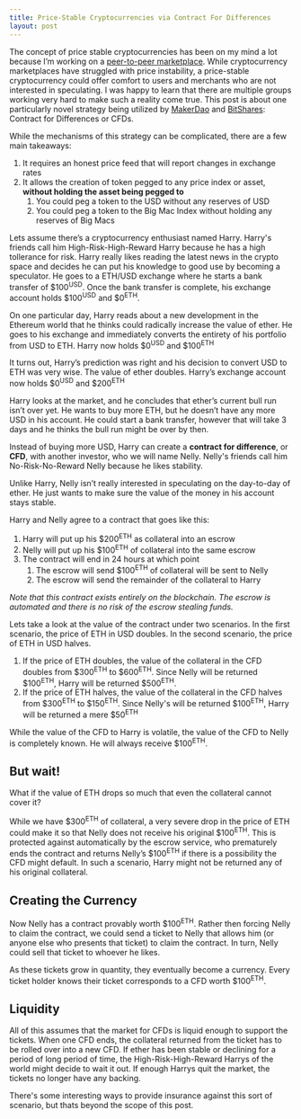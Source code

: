 ```yaml
---
title: Price-Stable Cryptocurrencies via Contract For Differences
layout: post
---
```


The concept of price stable cryptocurrencies has been on my mind a lot because I’m working on a [peer-to-peer marketplace](http://safemarket.github.io). While cryptocurrency marketplaces have struggled with price instability, a price-stable cryptocurrency could offer comfort to users and merchants who are not interested in speculating. I was happy to learn that there are multiple groups working very hard to make such a reality come true. This post is about one particularly novel strategy being utilized by [MakerDao](http://makerdao.com/) and [BitShares](https://bitshares.org/): Contract for Differences or CFDs. 

While the mechanisms of this strategy can be complicated, there are a few main takeaways:

1. It requires an honest price feed that will report changes in exchange rates
2. It allows the creation of token pegged to any price index or asset, **without holding the asset being pegged to**
	1. You could peg a token to the USD without any reserves of USD
	2. You could peg a token to the Big Mac Index without holding any reserves of Big Macs

Lets assume there’s a cryptocurrency enthusiast named Harry. Harry's friends call him High-Risk-High-Reward Harry because he has a high tollerance for risk. Harry really likes reading the latest news in the crypto space and decides he can put his knowledge to good use by becoming a speculator. He goes to a ETH/USD exchange where he starts a bank transfer of $100<sup>USD</sup>. Once the bank transfer is complete, his exchange account holds $100<sup>USD</sup> and $0<sup>ETH</sup>.

On one particular day, Harry reads about a new development in the Ethereum world that he thinks could radically increase the value of ether. He goes to his exchange and immediately converts the entirety of his portfolio from USD to ETH. Harry now holds $0<sup>USD</sup> and $100<sup>ETH</sup>

It turns out, Harry’s prediction was right and his decision to convert USD to ETH was very wise. The value of ether doubles. Harry’s exchange account now holds $0<sup>USD</sup> and $200<sup>ETH</sup>

Harry looks at the market, and he concludes that ether’s current bull run isn’t over yet. He wants to buy more ETH, but he doesn’t have any more USD in his account. He could start a bank transfer, however that will take 3 days and he thinks the bull run might be over by then.

Instead of buying more USD, Harry can create a **contract for difference**, or **CFD**, with another investor,  who we will name Nelly. Nelly's friends call him No-Risk-No-Reward Nelly because he likes stability.

Unlike Harry, Nelly isn’t really interested in speculating on the day-to-day of ether. He just wants to make sure the value of the money in his account stays stable.

Harry and Nelly agree to a contract that goes like this:

1. Harry will put up his $200<sup>ETH</sup> as collateral into an escrow
2. Nelly will put up his $100<sup>ETH</sup> of collateral into the same escrow
3. The contract will end in 24 hours at which point
	1. The escrow will send $100<sup>ETH</sup> of collateral will be sent to Nelly
	2. The escrow will send the remainder of the collateral to Harry

*Note that this contract exists entirely on the blockchain. The escrow is automated and there is no risk of the escrow stealing funds.*

Lets take a look at the value of the contract under two scenarios. In the first scenario, the price of ETH in USD doubles. In the second scenario, the price of ETH in USD halves.

1. If the price of ETH doubles, the value of the collateral in the CFD doubles from $300<sup>ETH</sup> to $600<sup>ETH</sup>. Since Nelly will be returned $100<sup>ETH</sup>, Harry will be returned $500<sup>ETH</sup>.
2. If the price of ETH halves, the value of the collateral in the CFD halves from $300<sup>ETH</sup> to $150<sup>ETH</sup>. Since Nelly's will be returned $100<sup>ETH</sup>, Harry will be returned a mere $50<sup>ETH</sup>

While the value of the CFD to Harry is volatile, the value of the CFD to Nelly is completely known. He will always receive $100<sup>ETH</sup>.

## But wait!

What if the value of ETH drops so much that even the collateral cannot cover it?

While we have $300<sup>ETH</sup> of collateral, a very severe drop in the price of ETH could make it so that Nelly does not receive his original $100<sup>ETH</sup>. This is protected against automatically by the escrow service, who prematurely ends the contract and returns Nelly’s $100<sup>ETH</sup> if there is a possibility the CFD might default. In such a scenario, Harry might not be returned any of his original collateral.

## Creating the Currency

Now Nelly has a contract provably worth $100<sup>ETH</sup>. Rather then forcing Nelly to claim the contract, we could send a ticket to Nelly that allows him (or anyone else who presents that ticket) to claim the contract. In turn, Nelly could sell that ticket to whoever he likes.

As these tickets grow in quantity, they eventually become a currency. Every ticket holder knows their ticket corresponds to a CFD worth $100<sup>ETH</sup>.

## Liquidity

All of this assumes that the market for CFDs is liquid enough to support the tickets. When one CFD ends, the collateral returned from the ticket has to be rolled over into a new CFD. If ether has been stable or declining for a period of long period of time, the High-Risk-High-Reward Harrys of the world might decide to wait it out. If enough Harrys quit the market, the tickets no longer have any backing.

There's some interesting ways to provide insurance against this sort of scenario, but thats beyond the scope of this post.